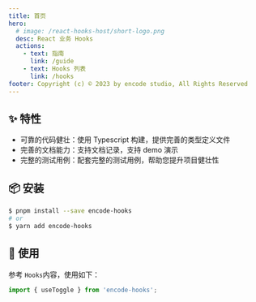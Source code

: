```yaml
---
title: 首页
hero:
  # image: /react-hooks-host/short-logo.png
  desc: React 业务 Hooks
  actions:
    - text: 指南
      link: /guide
    - text: Hooks 列表
      link: /hooks
footer: Copyright (c) © 2023 by encode studio, All Rights Reserved
---
```


## ✨ 特性

- 可靠的代码健壮：使用 Typescript 构建，提供完善的类型定义文件
- 完善的文档能力：支持文档记录，支持 demo 演示
- 完整的测试用例：配套完整的测试用例，帮助您提升项目健壮性

## 📦 安装

```bash
$ pnpm install --save encode-hooks
# or
$ yarn add encode-hooks
```

## 🔨 使用

参考 `Hooks`内容，使用如下：

```ts
import { useToggle } from 'encode-hooks';
```

